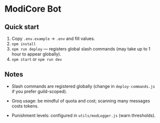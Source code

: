 # ModiCore Bot


## Quick start
1. Copy `.env.example` -> `.env` and fill values.
2. `npm install`
3. `npm run deploy` — registers global slash commands (may take up to 1 hour to appear globally).
4. `npm start` or `npm run dev`


## Notes
- Slash commands are registered globally (change in `deploy-commands.js` if you prefer guild-scoped).
- Groq usage: be mindful of quota and cost; scanning many messages costs tokens.

- Punishment levels: configured in `utils/modLogger.js` (warn thresholds).

